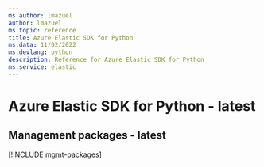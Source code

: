 ```yaml
---
ms.author: lmazuel
author: lmazuel
ms.topic: reference
title: Azure Elastic SDK for Python
ms.data: 11/02/2022
ms.devlang: python
description: Reference for Azure Elastic SDK for Python
ms.service: elastic
---
```

# Azure Elastic SDK for Python - latest

## Management packages - latest
[!INCLUDE [mgmt-packages](elastic-mgmt-index.md)]
